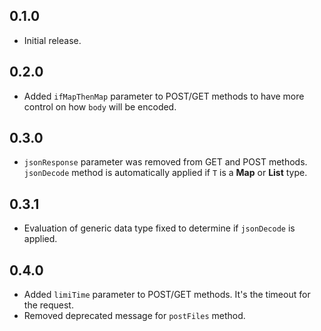 ## 0.1.0

* Initial release.

## 0.2.0

* Added `ifMapThenMap` parameter to POST/GET methods to have more control on how `body` will be encoded.

## 0.3.0

* `jsonResponse` parameter was removed from GET and POST methods. `jsonDecode` method is automatically applied if `T` is a **Map** or **List** type.

## 0.3.1

* Evaluation of generic data type fixed to determine if `jsonDecode` is applied.

## 0.4.0

* Added `limiTime` parameter to POST/GET methods. It's the timeout for the request.
* Removed deprecated message for `postFiles` method.
